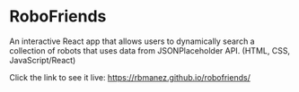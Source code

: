 # RoboFriends

An interactive React app that allows users to dynamically search a collection of robots that uses data from JSONPlaceholder API. (HTML, CSS, JavaScript/React)

Click the link to see it live: https://rbmanez.github.io/robofriends/
